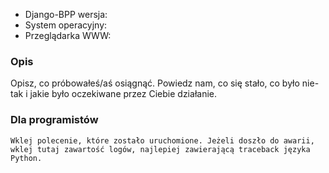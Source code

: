 * Django-BPP wersja:
* System operacyjny:
* Przeglądarka WWW:

### Opis

Opisz, co próbowałeś/aś osiągnąć. Powiedz nam, co się stało, co było
nie-tak i jakie było oczekiwane przez Ciebie działanie.

### Dla programistów

```
Wklej polecenie, które zostało uruchomione. Jeżeli doszło do awarii,
wklej tutaj zawartość logów, najlepiej zawierającą traceback języka
Python.
```

